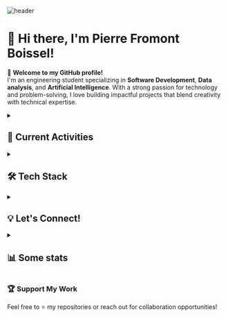 ![header](https://capsule-render.vercel.app/api?type=waving&color=004687&fontColor=e4e4e4&height=300&section=header&text=Pierre%20Fromont%20Boissel&fontSize=70&animation=fadeIn&fontAlignY=38&desc=Computer%20Science%20Student&descAlignY=51&descAlign=62)

# 👋 Hi there, I'm Pierre Fromont Boissel!

🚀 **Welcome to my GitHub profile!**  
I'm an engineering student specializing in **Software Development**, **Data analysis**, and **Artificial Intelligence**. With a strong passion for technology and problem-solving, I love building impactful projects that blend creativity with technical expertise.

<details>
<summary><h2>💼 Current Activities</h2></summary>

- 🎓 Studying at UTC in the **Computer Science** program.
- 🌐 Developing **web applications** using **Next.js**, and **React**.
- 🤖 Learning **Lisp** as part of my introduction to Artificial Intelligence course.
- 🎮 Developing a **modular Hive board** game in **C++** with a **Qt-based GUI** and **CLI**, following the **MVC** architecture.

</details>

<details>
<summary><h2>🛠️ Tech Stack</h2></summary>

[![JavaScript](https://img.shields.io/badge/JavaScript-F7DF1E?logo=javascript&logoColor=000)](#) [![TypeScript](https://img.shields.io/badge/TypeScript-3178C6?logo=typescript&logoColor=fff)](#) [![HTML](https://img.shields.io/badge/HTML-%23E34F26.svg?logo=html5&logoColor=white)](#) [![CSS](https://img.shields.io/badge/CSS-1572B6?logo=css3&logoColor=fff)](#) [![PHP](https://img.shields.io/badge/php-%23777BB4.svg?&logo=php&logoColor=white)](#) [![Java](https://img.shields.io/badge/Java-%23ED8B00.svg?logo=openjdk&logoColor=white)](#) [![Python](https://img.shields.io/badge/Python-3776AB?logo=python&logoColor=fff)](#) [![MySQL](https://img.shields.io/badge/MySQL-4479A1?logo=mysql&logoColor=fff)](#) [![MariaDB](https://img.shields.io/badge/MariaDB-003545?logo=mariadb&logoColor=white)](#) [![Oracle](https://img.shields.io/badge/Oracle-F80000?logo=oracle&logoColor=fff)](#) [![MongoDB](https://img.shields.io/badge/MongoDB-%234ea94b.svg?logo=mongodb&logoColor=white)](#) [![Postgres](https://img.shields.io/badge/Postgres-%23316192.svg?logo=postgresql&logoColor=white)](#) [![SQLite](https://img.shields.io/badge/SQLite-%2307405e.svg?logo=sqlite&logoColor=white)](#) [![C](https://img.shields.io/badge/C-00599C?logo=c&logoColor=white)](#) [![C++](https://img.shields.io/badge/C++-%2300599C.svg?logo=c%2B%2B&logoColor=white)](#) [![C#](https://custom-icon-badges.demolab.com/badge/C%23-%23239120.svg?logo=cshrp&logoColor=white)](#) [![Next.js](https://img.shields.io/badge/Next.js-black?logo=next.js&logoColor=white)](#) [![React](https://img.shields.io/badge/React-%2320232a.svg?logo=react&logoColor=%2361DAFB)](#) [![TailwindCSS](https://img.shields.io/badge/Tailwind%20CSS-%2338B2AC.svg?logo=tailwind-css&logoColor=white)](#) [![Bootstrap](https://img.shields.io/badge/Bootstrap-7952B3?logo=bootstrap&logoColor=fff)](#) [![shadcn/ui](https://img.shields.io/badge/shadcn%2Fui-000?logo=shadcnui&logoColor=fff)](#) [![WordPress](https://img.shields.io/badge/WordPress-%2321759B.svg?logo=wordpress&logoColor=white)](#) [![NodeJS](https://img.shields.io/badge/Node.js-6DA55F?logo=node.js&logoColor=white)](#) [![Express.js](https://img.shields.io/badge/Express.js-%23404d59.svg?logo=express&logoColor=%2361DAFB)](#) [![Laravel](https://img.shields.io/badge/Laravel-%23FF2D20.svg?logo=laravel&logoColor=white)](#) [![Docker](https://img.shields.io/badge/Docker-2496ED?logo=docker&logoColor=fff)](#) [![Vercel](https://img.shields.io/badge/Vercel-%23000000.svg?logo=vercel&logoColor=white)](#) [![Git](https://img.shields.io/badge/Git-F05032?logo=git&logoColor=fff)](#) [![GitHub](https://img.shields.io/badge/GitHub-%23121011.svg?logo=github&logoColor=white)](#) [![GitLab](https://img.shields.io/badge/GitLab-FC6D26?logo=gitlab&logoColor=fff)](#) [![GitHub Actions](https://img.shields.io/badge/GitHub_Actions-2088FF?logo=github-actions&logoColor=white)](#) [![GitLab CI](https://img.shields.io/badge/GitLab%20CI-FC6D26?logo=gitlab&logoColor=fff)](#) [![Unity](https://img.shields.io/badge/Unity-%23000000.svg?logo=unity&logoColor=white)](#) ![Linux](https://img.shields.io/badge/-Linux-333333?style=flat&logo=Linux&logoColor=FCC624) [![Pop!_OS](https://img.shields.io/badge/Pop!__OS-48B9C7?logo=popos&logoColor=fff)](#) [![Visual Studio](https://custom-icon-badges.demolab.com/badge/Visual%20Studio-5C2D91.svg?&logo=visual-studio&logoColor=white)](#) [![Visual Studio Code](https://custom-icon-badges.demolab.com/badge/Visual%20Studio%20Code-0078d7.svg?logo=vsc&logoColor=white)](#) [![IntelliJ IDEA](https://img.shields.io/badge/IntelliJIDEA-000000.svg?logo=intellij-idea&logoColor=white)](#) [![PhpStorm](https://img.shields.io/badge/PhpStorm-000?logo=phpstorm&logoColor=fff)](#) [![PyCharm](https://img.shields.io/badge/PyCharm-000?logo=pycharm&logoColor=fff)](#) [![Trello](https://img.shields.io/badge/Trello-0052CC?logo=trello&logoColor=fff)](#) [![Notion](https://img.shields.io/badge/Notion-000?logo=notion&logoColor=fff)](#) [![Obsidian](https://img.shields.io/badge/Obsidian-%23483699.svg?&logo=obsidian&logoColor=white)](#)

</details>

<details>
<summary><h2>💡 Let's Connect!</h2></summary>

[![LinkedIn](https://img.shields.io/badge/LinkedIn-0A66C2?logo=linkedin&logoColor=fff)](https://www.linkedin.com/in/pierre-fromont-boissel) [**www.linkedin.com/in/pierre-fromont-boissel**](https://www.linkedin.com/in/pierre-fromont-boissel)  
[![Outlook](https://img.shields.io/badge/Outlook-0078D4?style=flat&logo=microsoft-outlook&logoColor=white)](mailto:pierrfromont@outlook.fr) [**pierrefromont@outlook.fr**](mailto:pierrfromont@outlook.fr)

</details>

<details>
<summary><h2>📊 Some stats</h2></summary>
<h3>🔥 Streak Stats</h3>
  <p>
    <a href="https://github.com/Pierrafrom">
      <img alt="Pierrafrom's streak" src="https://github-readme-streak-stats.herokuapp.com/?user=Pierrafrom&theme=dracula&hide_border=true"/>
    </a>
  </p>

  <h3>💻 GitHub Profile Stats</h3>

  <!-- https://github.com/anuraghazra/github-readme-stats -->

<a href="https://github.com/anuraghazra/github-readme-stats"><img alt="Pierrafrom's Github Stats" src="https://github-readme-stats.vercel.app/api?username=Pierrafrom&show_icons=true&include_all_commits=true&count_private=true&theme=dracula&hide_border=true" height="192px"/></a>
<a href="https://github.com/anuraghazra/github-readme-stats"><img alt="Pierrafrom's Top Languages" src="https://github-readme-stats.vercel.app/api/top-langs/?username=Pierrafrom&langs_count=8&layout=compact&theme=dracula&hide_border=true&hide=Jupyter%20Notebook,Roff" height="192px"/></a>
<br/>

</details>

### 🏆 **Support My Work**

Feel free to ⭐️ my repositories or reach out for collaboration opportunities!

